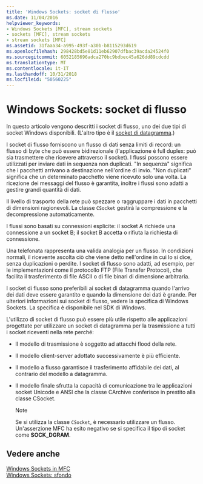 ```yaml
---
title: 'Windows Sockets: socket di flusso'
ms.date: 11/04/2016
helpviewer_keywords:
- Windows Sockets [MFC], stream sockets
- sockets [MFC], stream sockets
- stream sockets [MFC]
ms.assetid: 31faaa34-a995-493f-a30b-b8115293d619
ms.openlocfilehash: 298428bd5e81d11eb62907dfbac39acda24524f0
ms.sourcegitcommit: 6052185696adca270bc9bdbec45a626dd89cdcdd
ms.translationtype: MT
ms.contentlocale: it-IT
ms.lasthandoff: 10/31/2018
ms.locfileid: "50560225"
---
```

# <a name="windows-sockets-stream-sockets"></a>Windows Sockets: socket di flusso

In questo articolo vengono descritti i socket di flusso, uno dei due tipi di socket Windows disponibili. (L'altro tipo è il [socket di datagramma](../mfc/windows-sockets-datagram-sockets.md).)

I socket di flusso forniscono un flusso di dati senza limiti di record: un flusso di byte che può essere bidirezionale (l'applicazione è full duplex: può sia trasmettere che ricevere attraverso il socket). I flussi possono essere utilizzati per inviare dati in sequenza non duplicati. "In sequenza" significa che i pacchetti arrivano a destinazione nell'ordine di invio. "Non duplicati" significa che un determinato pacchetto viene ricevuto solo una volta. La ricezione dei messaggi del flusso è garantita, inoltre i flussi sono adatti a gestire grandi quantità di dati.

Il livello di trasporto della rete può spezzare o raggruppare i dati in pacchetti di dimensioni ragionevoli. La classe `CSocket` gestirà la compressione e la decompressione automaticamente.

I flussi sono basati su connessioni esplicite: il socket A richiede una connessione a un socket B; il socket B accetta o rifiuta la richiesta di connessione.

Una telefonata rappresenta una valida analogia per un flusso. In condizioni normali, il ricevente ascolta ciò che viene detto nell'ordine in cui lo si dice, senza duplicazioni o perdite. I socket di flusso sono adatti, ad esempio, per le implementazioni come il protocollo FTP (File Transfer Protocol), che facilita il trasferimento di file ASCII o di file binari di dimensione arbitraria.

I socket di flusso sono preferibili ai socket di datagramma quando l'arrivo dei dati deve essere garantito e quando la dimensione dei dati è grande. Per ulteriori informazioni sui socket di flusso, vedere la specifica di Windows Sockets. La specifica è disponibile nel SDK di Windows.

L'utilizzo di socket di flusso può essere più utile rispetto alle applicazioni progettate per utilizzare un socket di datagramma per la trasmissione a tutti i socket riceventi nella rete perché:

- Il modello di trasmissione è soggetto ad attacchi flood della rete.

- Il modello client-server adottato successivamente è più efficiente.

- Il modello a flusso garantisce il trasferimento affidabile dei dati, al contrario del modello a datagramma.

- Il modello finale sfrutta la capacità di comunicazione tra le applicazioni socket Unicode e ANSI che la classe CArchive conferisce in prestito alla classe CSocket.

    > [!NOTE]
    >  Se si utilizza la classe `CSocket`, è necessario utilizzare un flusso. Un'asserzione MFC ha esito negativo se si specifica il tipo di socket come **SOCK_DGRAM**.

## <a name="see-also"></a>Vedere anche

[Windows Sockets in MFC](../mfc/windows-sockets-in-mfc.md)<br/>
[Windows Sockets: sfondo](../mfc/windows-sockets-background.md)

